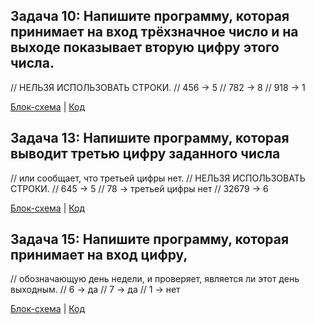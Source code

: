 ## Задача 10: Напишите программу, которая принимает на вход трёхзначное число и на выходе показывает вторую цифру этого числа.

// НЕЛЬЗЯ ИСПОЛЬЗОВАТЬ СТРОКИ.
// 456 -> 5
// 782 -> 8
// 918 -> 1

[Блок-схема](Task10/diagram.dravio.png) | [Код](Task10/Program.cs)

## Задача 13: Напишите программу, которая выводит третью цифру заданного числа

// или сообщает, что третьей цифры нет.
// НЕЛЬЗЯ ИСПОЛЬЗОВАТЬ СТРОКИ.
// 645 -> 5
// 78 -> третьей цифры нет
// 32679 -> 6

[Блок-схема](Task13/diagram.dravio.png) | [Код](Task13/Program.cs)

## Задача 15: Напишите программу, которая принимает на вход цифру,
// обозначающую день недели, и проверяет, является ли этот день выходным.
// 6 -> да
// 7 -> да
// 1 -> нет

[Блок-схема](Task15/diagram.dravio.png) | [Код](Task15/Program.cs)